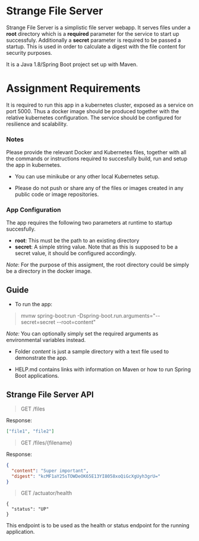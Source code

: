 # Strange File Server
Strange File Server is a simplistic file server webapp. It serves files under a **root** directory which is a **required** parameter for the service to start up successfuly. Additionally a **secret** parameter is required to be passed a startup. This is used in order to calculate a digest with the file content for security purposes. 

It is a Java 1.8/Spring Boot project set up with Maven.

# Assignment Requirements

It is required to run this app in a kubernetes cluster, exposed as a service on port 5000.
Thus a docker image should be produced together with the relative kubernetes configuration.
The service should be configured for resilience and scalability.

### Notes

Please provide the relevant Docker and Kubernetes files, together with all the commands or instructions required to succesfully build, run and setup the app in kubernetes.

* You can use minikube or any other local Kubernetes setup.

* Please do not push or share any of the files or images created in any public code or image repositories.


### App Configuration
The app requires the following two parameters at runtime to startup succesfully. 

* **root**: This must be the path to an existing directory
* **secret**: A simple string value. Note that as this is supposed to be a secret value, it should be configured accordingly.

_Note_: For the purpose of this assigment, the root directory could be simply be a directory in the docker image.

## Guide

* To run the app:

>mvnw spring-boot:run -Dspring-boot.run.arguments="--secret=secret --root=content"

_Note:_ You can optionally simply set the required arguments as environmental variables instead.

* Folder _content_ is just a sample directory with a text file used to demonstrate the app.

* HELP.md contains links with information on Maven or how to run Spring Boot applications.

## Strange File Server API

>GET /files

Response: 
```json
["file1", "file2"]
```
>GET /files/{filename}

Response: 

```json
{
  "content": "Super important",
  "digest": "kcMF1aY25sTOWDeOK65E13YI8058xoQiGcXgUyh3grU="
}
```

>GET /actuator/health

```
{
  "status": "UP"
}
```
This endpoint is to be used as the health or status endpoint for the running application.